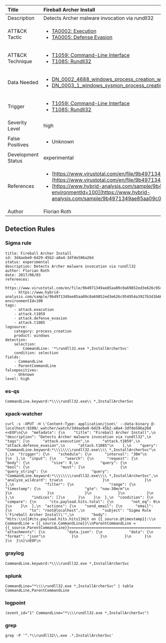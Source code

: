 | Title                | Fireball Archer Install                                                                                                                                                 |
|:---------------------|:------------------------------------------------------------------------------------------------------------------------------------------------------------|
| Description          | Detects Archer malware invocation via rundll32                                                                                                                                           |
| ATT&amp;CK Tactic    |  <ul><li>[TA0002: Execution](https://attack.mitre.org/tactics/TA0002)</li><li>[TA0005: Defense Evasion](https://attack.mitre.org/tactics/TA0005)</li></ul>  |
| ATT&amp;CK Technique | <ul><li>[T1059: Command-Line Interface](https://attack.mitre.org/techniques/T1059)</li><li>[T1085: Rundll32](https://attack.mitre.org/techniques/T1085)</li></ul>  |
| Data Needed          | <ul><li>[DN_0002_4688_windows_process_creation_with_commandline](../Data_Needed/DN_0002_4688_windows_process_creation_with_commandline.md)</li><li>[DN_0003_1_windows_sysmon_process_creation](../Data_Needed/DN_0003_1_windows_sysmon_process_creation.md)</li></ul>  |
| Trigger              | <ul><li>[T1059: Command-Line Interface](../Triggers/T1059.md)</li><li>[T1085: Rundll32](../Triggers/T1085.md)</li></ul>  |
| Severity Level       | high |
| False Positives      | <ul><li>Unknown</li></ul>  |
| Development Status   | experimental |
| References           | <ul><li>[https://www.virustotal.com/en/file/9b4971349ae85aa09c0a69852ed3e626c954954a3927b3d1b6646f139b930022/analysis/](https://www.virustotal.com/en/file/9b4971349ae85aa09c0a69852ed3e626c954954a3927b3d1b6646f139b930022/analysis/)</li><li>[https://www.hybrid-analysis.com/sample/9b4971349ae85aa09c0a69852ed3e626c954954a3927b3d1b6646f139b930022?environmentId=100](https://www.hybrid-analysis.com/sample/9b4971349ae85aa09c0a69852ed3e626c954954a3927b3d1b6646f139b930022?environmentId=100)</li></ul>  |
| Author               | Florian Roth |


## Detection Rules

### Sigma rule

```
title: Fireball Archer Install
id: 3d4aebe0-6d29-45b2-a8a4-3dfde586a26d
status: experimental
description: Detects Archer malware invocation via rundll32
author: Florian Roth
date: 2017/06/03
references:
    - https://www.virustotal.com/en/file/9b4971349ae85aa09c0a69852ed3e626c954954a3927b3d1b6646f139b930022/analysis/
    - https://www.hybrid-analysis.com/sample/9b4971349ae85aa09c0a69852ed3e626c954954a3927b3d1b6646f139b930022?environmentId=100
tags:
    - attack.execution
    - attack.t1059
    - attack.defense_evasion
    - attack.t1085
logsource:
    category: process_creation
    product: windows
detection:
    selection:
        CommandLine: '*\rundll32.exe *,InstallArcherSvc'
    condition: selection
fields:
    - CommandLine
    - ParentCommandLine
falsepositives:
    - Unknown
level: high

```





### es-qs
    
```
CommandLine.keyword:*\\\\rundll32.exe\\ *,InstallArcherSvc
```


### xpack-watcher
    
```
curl -s -XPUT -H \'Content-Type: application/json\' --data-binary @- localhost:9200/_watcher/watch/3d4aebe0-6d29-45b2-a8a4-3dfde586a26d <<EOF\n{\n  "metadata": {\n    "title": "Fireball Archer Install",\n    "description": "Detects Archer malware invocation via rundll32",\n    "tags": [\n      "attack.execution",\n      "attack.t1059",\n      "attack.defense_evasion",\n      "attack.t1085"\n    ],\n    "query": "CommandLine.keyword:*\\\\\\\\rundll32.exe\\\\ *,InstallArcherSvc"\n  },\n  "trigger": {\n    "schedule": {\n      "interval": "30m"\n    }\n  },\n  "input": {\n    "search": {\n      "request": {\n        "body": {\n          "size": 0,\n          "query": {\n            "bool": {\n              "must": [\n                {\n                  "query_string": {\n                    "query": "CommandLine.keyword:*\\\\\\\\rundll32.exe\\\\ *,InstallArcherSvc",\n                    "analyze_wildcard": true\n                  }\n                }\n              ],\n              "filter": {\n                "range": {\n                  "timestamp": {\n                    "gte": "now-30m/m"\n                  }\n                }\n              }\n            }\n          }\n        },\n        "indices": []\n      }\n    }\n  },\n  "condition": {\n    "compare": {\n      "ctx.payload.hits.total": {\n        "not_eq": 0\n      }\n    }\n  },\n  "actions": {\n    "send_email": {\n      "email": {\n        "to": "root@localhost",\n        "subject": "Sigma Rule \'Fireball Archer Install\'",\n        "body": "Hits:\\n{{#ctx.payload.hits.hits}}Hit on {{_source.@timestamp}}:\\n      CommandLine = {{_source.CommandLine}}\\nParentCommandLine = {{_source.ParentCommandLine}}================================================================================\\n{{/ctx.payload.hits.hits}}",\n        "attachments": {\n          "data.json": {\n            "data": {\n              "format": "json"\n            }\n          }\n        }\n      }\n    }\n  }\n}\nEOF\n
```


### graylog
    
```
CommandLine.keyword:*\\\\rundll32.exe *,InstallArcherSvc
```


### splunk
    
```
CommandLine="*\\\\rundll32.exe *,InstallArcherSvc" | table CommandLine,ParentCommandLine
```


### logpoint
    
```
(event_id="1" CommandLine="*\\\\rundll32.exe *,InstallArcherSvc")
```


### grep
    
```
grep -P '^.*\\rundll32\\.exe .*,InstallArcherSvc'
```



